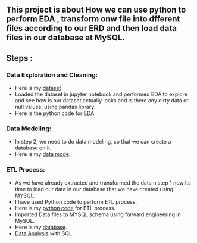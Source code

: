 ## This project is about How we can use python to perform EDA , transform onw file into dfferent files according to our ERD and then load data files in our database at MySQL. 
## Steps :
### Data Exploration and Cleaning:
- Here is my [dataset](https://github.com/Wajeeha-Ijaz/Database-CustomerChurn/blob/main/WA_Fn-UseC_-Telco-Customer-Churn.csv)
- Loaded the dataset in jupyter notebook and performed EDA to explore and see how is our dataset actually looks and is there any dirty data or null values, using pandas library.
- Here is the python code for [EDA](https://github.com/Wajeeha-Ijaz/Database-CustomerChurn/blob/main/EDA_001.ipynb)
### Data Modeling:
- In step 2, we need to do data modeling, so that we can create a database on it. 
- Here is my [data mode](https://github.com/Wajeeha-Ijaz/Database-CustomerChurn/blob/main/My%20model.mwb).
### ETL Process:
- As we have already extracted and transformed the data n step 1 now its time to load our data in our database that we have created using MYSQL.
- I have used Python code to perform ETL process.
- Here is my [python code](https://github.com/Wajeeha-Ijaz/Database-CustomerChurn/blob/main/Assignment_001_ETL.ipynb) for ETL process.
- Imported Data files to MYSQL schema using forward engineering in MySQL. 
- Here is my [database](https://github.com/Wajeeha-Ijaz/Database-CustomerChurn/blob/main/database.sql).
- [Data Analysis](https://github.com/Wajeeha-Ijaz/Database-CustomerChurn/blob/main/Script.sql) with SQL
